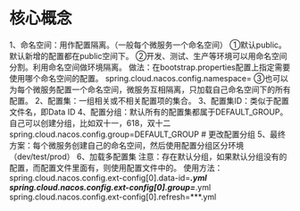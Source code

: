 # 核心概念
1、命名空间：用作配置隔离。（一般每个微服务一个命名空间）
①默认public。默认新增的配置都在public空间下。
②开发、测试、生产等环境可以用命名空间分割。利用命名空间做环境隔离。
做法：在bootstrap.properties配置上指定需要使用哪个命名空间的配置。
spring.cloud.nacos.config.namespace=
③也可以为每个微服务配置一个命名空间，微服务互相隔离，只加载自己命名空间下的所有配置。
2、配置集：一组相关或不相关配置项的集合。
3、配置集ID：类似于配置文件名，即Data ID
4、配置分组：默认所有的配置集都属于DEFAULT_GROUP。自己可以创建分组，比如双十一，618，双十二
spring.cloud.nacos.config.group=DEFAULT_GROUP  # 更改配置分组
5、最终方案：每个微服务创建自己的命名空间，然后使用配置分组区分环境（dev/test/prod）
6、加载多配置集
注意：存在默认分组，如果默认分组没有的配置，而配置文件里面有，则使用配置文件中的。
使用方法：
spring.cloud.nacos.config.ext-config[0].data-id=***.yml
spring.cloud.nacos.config.ext-config[0].group=***.yml
spring.cloud.nacos.config.ext-config[0].refresh=***.yml

